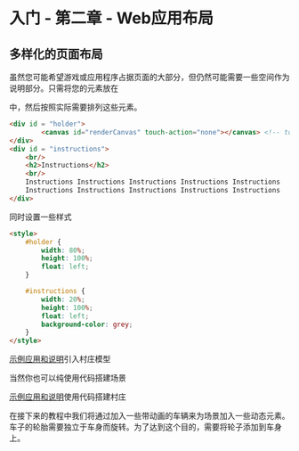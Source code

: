 
入门 - 第二章 - Web应用布局
===

## 多样化的页面布局

虽然您可能希望游戏或应用程序占据页面的大部分，但仍然可能需要一些空间作为说明部分。只需将您的<canvas>元素放在<div>中，然后按照实际需要排列这些元素。

````html
<div id = "holder">
        <canvas id="renderCanvas" touch-action="none"></canvas> <!-- touch-action="none" for best results from PEP -->
</div>
<div id = "instructions">
    <br/>
    <h2>Instructions</h2>
    <br/>
    Instructions Instructions Instructions Instructions Instructions 
    Instructions Instructions Instructions Instructions Instructions 
</div>
````

同时设置一些样式

````html
<style>
    #holder {
        width: 80%;
        height: 100%;
        float: left;
    }

    #instructions {
        width: 20%;
        height: 100%;
        float: left;
        background-color: grey;
    }
</style>
````

[示例应用和说明](https://doc.babylonjs.com/webpages/app3.html)引入村庄模型

当然你也可以纯使用代码搭建场景

[示例应用和说明](https://doc.babylonjs.com/webpages/app4.html)使用代码搭建村庄

在接下来的教程中我们将通过加入一些带动画的车辆来为场景加入一些动态元素。车子的轮胎需要独立于车身而旋转。为了达到这个目的，需要将轮子添加到车身上。